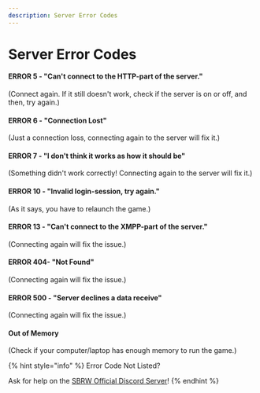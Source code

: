 ```yaml
---
description: Server Error Codes
---
```


# Server Error Codes

#### ERROR 5 - "Can't connect to the HTTP-part of the server."

\(Connect again. If it still doesn't work, check if the server is on or off, and then, try again.\)

#### ERROR 6 - "Connection Lost"

\(Just a connection loss, connecting again to the server will fix it.\)

#### ERROR 7 - "I don't think it works as how it should be"

\(Something didn't work correctly! Connecting again to the server will fix it.\)

#### ERROR 10 - "Invalid login-session, try again."

\(As it says, you have to relaunch the game.\)

#### ERROR 13 - "Can't connect to the XMPP-part of the server."

\(Connecting again will fix the issue.\)

#### ERROR 404- "Not Found"

\(Connecting again will fix the issue.\)

#### ERROR 500 - "Server declines a data receive"

\(Connecting again will fix the issue.\)

#### Out of Memory

\(Check if your computer/laptop has enough memory to run the game.\)

{% hint style="info" %}
Error Code Not Listed?

Ask for help on the [SBRW Official Discord Server](https://discord.gg/RneBfcj)!
{% endhint %}



